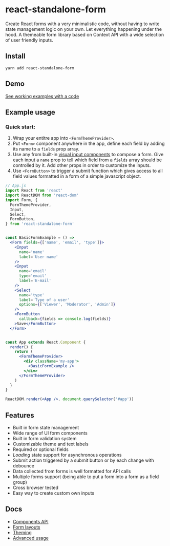 # react-standalone-form

Create React forms with a very minimalistic code, without having to write state
management logic on your own. Let everything happening under the hood. A themeable
form library based on Context API with a wide selection of user friendly inputs.

## Install

```
yarn add react-standalone-form
```

## Demo

[See working examples with a code](https://codesandbox.io/s/jp69w6kj35)

## Example usage

### Quick start:

1. Wrap your entitre app into `<FormThemeProvider>`.
2. Put `<Form>` component anywhere in the app, define each field by adding its name to a `fields` prop array.
3. Use any from built-in [visual input components](https://github.com/frontcraft/react-standalone-form/wiki/Components-API#Inputs) to compose a form. Give each input a `name` prop to tell which field from a `fields` array should be controlled by it. Add other props in order to customize the inputs.
4. Use `<FormButton>` to trigger a submit function which gives access to all field values formatted in a form of a simple javascript object.

```jsx
// App.js
import React from 'react'
import ReactDOM from 'react-dom'
import Form, {
  FormThemeProvider,
  Input,
  Select,
  FormButton,
} from 'react-standalone-form'


const BasicFormExample = () =>
  <Form fields={['name', 'email', 'type']}>
    <Input
      name='name'
      label='User name'
    />
    <Input
      name='email'
      type='email'
      label='E-mail'
    />
    <Select
      name='type'
      label='Type of a user'
      options={['Viewer', 'Moderator', 'Admin']}
    />
    <FormButton
      callback={fields => console.log(fields)}
    >Save</FormButton>
  </Form>


const App extends React.Component {
  render() {
    return (
      <FormThemeProvider>
        <div className='my-app'>
          <BasicFormExample />
        </div>
      </FormThemeProvider>
    )
  }
}

ReactDOM.render(<App />, document.querySelector('#app'))
```

## Features

* Built in form state management
* Wide range of UI form components
* Built in form validation system
* Customizable theme and text labels
* Required or optional fields
* *Loading* state support for asynchronous operations
* Submit action triggered by a submit button or by each change with debounce
* Data collected from forms is well formatted for API calls
* Multiple forms support (being able to put a form into a form as a field group)
* Cross browser tested
* Easy way to create custom own inputs

## Docs

* [Components API](https://github.com/frontcraft/react-standalone-form/wiki/Components-API)
* [Form layouts](https://github.com/frontcraft/react-standalone-form/wiki/Form-layouts)
* [Theming](https://github.com/frontcraft/react-standalone-form/wiki/Theming)
* [Advanced usage](https://github.com/frontcraft/react-standalone-form/wiki/Advanced-usage)

